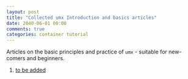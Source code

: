 ```yaml
---
layout: post
title: "Collected umx Introduction and basics articles"
date: 2040-06-01 00:00
comments: true
categories: container tutorial
---
```


<a name="top"></a>

Articles on the basic principles and practice of `umx` - suitable for new-comers and beginners.

1. [to be added]()
